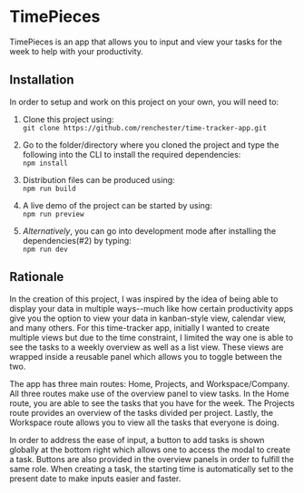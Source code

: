# TimePieces

TimePieces is an app that allows you to input and view your tasks for the week to help with your productivity.

## Installation

In order to setup and work on this project on your own, you will need to:

1. Clone this project using:\
   `git clone https://github.com/renchester/time-tracker-app.git`

2. Go to the folder/directory where you cloned the project and type the following into the CLI to install the required dependencies:\
   `npm install`

3. Distribution files can be produced using:\
   `npm run build`

4. A live demo of the project can be started by using:\
   `npm run preview`

5. _Alternatively_, you can go into development mode after installing the dependencies(#2) by typing:\
   `npm run dev`

## Rationale

In the creation of this project, I was inspired by the idea of being able to display your data in multiple ways--much like how certain productivity apps give you the option to view your data in kanban-style view, calendar view, and many others. For this time-tracker app, initially I wanted to create multiple views but due to the time constraint, I limited the way one is able to see the tasks to a weekly overview as well as a list view. These views are wrapped inside a reusable panel which allows you to toggle between the two.

The app has three main routes: Home, Projects, and Workspace/Company. All three routes make use of the overview panel to view tasks. In the Home route, you are able to see the tasks that you have for the week. The Projects route provides an overview of the tasks divided per project. Lastly, the Workspace route allows you to view all the tasks that everyone is doing.

In order to address the ease of input, a button to add tasks is shown globally at the bottom right which allows one to access the modal to create a task. Buttons are also provided in the overview panels in order to fulfill the same role. When creating a task, the starting time is automatically set to the present date to make inputs easier and faster.
